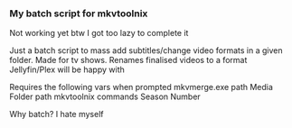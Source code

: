 ### My batch script for mkvtoolnix

Not working yet btw I got too lazy to complete it

Just a batch script to mass add subtitles/change video formats in a given folder. Made for tv shows. Renames finalised videos to a format Jellyfin/Plex will be happy with

Requires the following vars when prompted
mkvmerge.exe path
Media Folder path
mkvtoolnix commands
Season Number

Why batch? I hate myself
